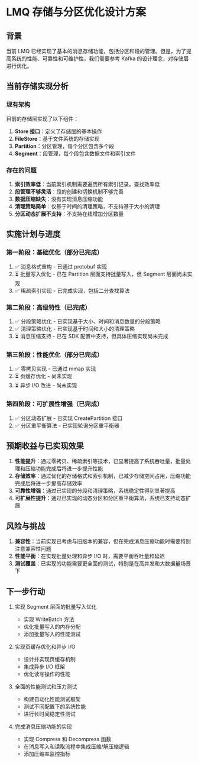 # LMQ 存储与分区优化设计方案

## 背景

当前 LMQ 已经实现了基本的消息存储功能，包括分区和段的管理。但是，为了提高系统的性能、可靠性和可维护性，我们需要参考 Kafka 的设计理念，对存储层进行优化。

## 当前存储实现分析

### 现有架构

目前的存储层实现了以下组件：

1. **Store 接口**：定义了存储层的基本操作
2. **FileStore**：基于文件系统的存储实现
3. **Partition**：分区管理，每个分区包含多个段
4. **Segment**：段管理，每个段包含数据文件和索引文件

### 存在的问题

1. **索引效率低**：当前索引机制需要遍历所有索引记录，查找效率低
2. **段管理不够灵活**：段的创建和切换机制不够完善
3. **数据压缩缺失**：没有实现消息压缩功能
4. **清理策略简单**：仅基于时间的清理策略，不支持基于大小的清理
5. **分区动态扩展不支持**：不支持在线增加分区数量

## 实施计划与进度

### 第一阶段：基础优化（部分已完成）

1. ✅ 消息格式重构 - 已通过 protobuf 实现
2. ⏳ 批量写入优化 - 已在 Partition 层面支持批量写入，但 Segment 层面尚未实现
3. ✅ 稀疏索引实现 - 已完成实现，包括二分查找算法

### 第二阶段：高级特性（已完成）

1. ✅ 分段策略优化 - 已实现基于大小、时间和消息数量的分段策略
2. ✅ 清理策略优化 - 已实现基于时间和大小的清理策略
3. ⏳ 消息压缩支持 - 已在 SDK 配置中支持，但具体压缩实现尚未完成

### 第三阶段：性能优化（部分已完成）

1. ✅ 零拷贝实现 - 已通过 mmap 实现
2. ⏳ 页缓存优化 - 尚未实现
3. ⏳ 异步 I/O 改进 - 尚未实现

### 第四阶段：可扩展性增强（已完成）

1. ✅ 分区动态扩展 - 已实现 CreatePartition 接口
2. ✅ 分区重平衡算法 - 已实现轮询分区重平衡器

## 预期收益与已实现效果

1. **性能提升**：通过零拷贝、稀疏索引等技术，已显著提高了系统吞吐量，批量处理和压缩功能完成后将进一步提升性能
2. **存储效率**：通过优化的存储格式和索引机制，已减少存储空间占用，压缩功能完成后将进一步提高存储效率
3. **可靠性增强**：通过已实现的分段和清理策略，系统稳定性得到显著提高
4. **可扩展性提升**：通过已实现的动态分区和分区重平衡算法，系统已支持动态扩展

## 风险与挑战

1. **兼容性**：当前实现已考虑与旧版本的兼容，但在完成消息压缩功能时需要特别注意兼容性问题
2. **性能平衡**：在实现批量处理和异步 I/O 时，需要平衡吞吐量和延迟
3. **测试覆盖**：已实现的功能需要更全面的测试，特别是在高并发和大数据量场景下

## 下一步行动

1. 实现 Segment 层面的批量写入优化
   - 实现 WriteBatch 方法
   - 优化批量写入的内存分配
   - 添加批量写入的性能测试

2. 实现页缓存优化和异步 I/O
   - 设计并实现页缓存机制
   - 集成异步 I/O 框架
   - 优化读写操作的性能

3. 全面的性能测试和压力测试
   - 构建自动化性能测试框架
   - 测试不同配置下的系统性能
   - 进行长时间稳定性测试

4. 完成消息压缩功能的实现
   - 实现 Compress 和 Decompress 函数
   - 在消息写入和读取流程中集成压缩/解压缩逻辑
   - 添加压缩率监控指标

